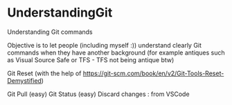 # UnderstandingGit
Understanding Git commands

Objective is to let people (including myself :)) understand clearly Git commands when they have another background (for example antiques such as Visual Source Safe or TFS - TFS not being antique btw)


Git Reset (with the help of https://git-scm.com/book/en/v2/Git-Tools-Reset-Demystified)



Git Pull (easy)
Git Status (easy)
Discard changes : from VSCode
